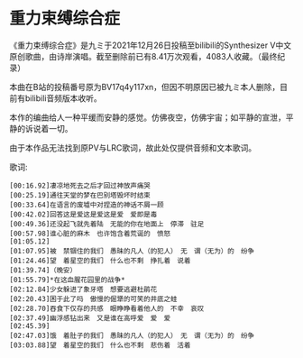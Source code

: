 # 重力束缚综合症

《重力束缚综合症》是九ミ于2021年12月26日投稿至bilibili的Synthesizer V中文原创歌曲，由诗岸演唱。截至删除前已有8.41万次观看，4083人收藏。（最终纪录）

本曲在B站的投稿番号原为BV17q4y117xn，但因不明原因已被九ミ本人删除，目前有bilibili音频版本收听。

本作的编曲给人一种平缓而安静的感觉。仿佛夜空，仿佛宇宙；如平静的宣泄，平静的诉说着一切。

由于本作品无法找到原PV与LRC歌词，故此处仅提供音频和文本歌词。

歌词:
```
[00:16.92]凄凉地死去之后才回过神放声痛哭
[00:25.19]通往天堂的梦在巴别塔毁坏时结束
[00:33.64]在语言的废墟中对捏造的神话不屑一顾
[00:42.02]回答这是爱这是爱这是爱　爱即是毒
[00:49.36]还没起飞就先着陆　无能的你在地面上　停滞　驻足
[00:57.98]谁心脏的麻木　也许饱含着荒诞的　愤怒
[01:05.12]
[01:07.95]被　禁锢住的我们　愚昧的凡人（的犯人）　无　谓（无为）的　纷争
[01:24.46]望　着星空的我们　什么也不剩　挣扎着　说着
[01:39.74]（晚安）
[01:55.79]*在这血腥花园里的战争*
[02:12.84]少女躲进了象牙塔　想要逃避杜鹃花
[02:20.43]困于此了吗　傲慢的倔犟的可笑的井底之蛙
[02:28.70]吞食下仅存的共感　眼睁睁看着他人的　不幸　哀叹
[02:37.49]幽浮感钻出来　又是谁在高呼爱　爱　爱
[02:45.39]
[02:47.03]饿　着肚子的我们　愚昧的凡人（的犯人）　无　谓（无为）的　纷争
[03:03.88]望　着星空的我们　什么也不剩　悲伤着　活着
```
